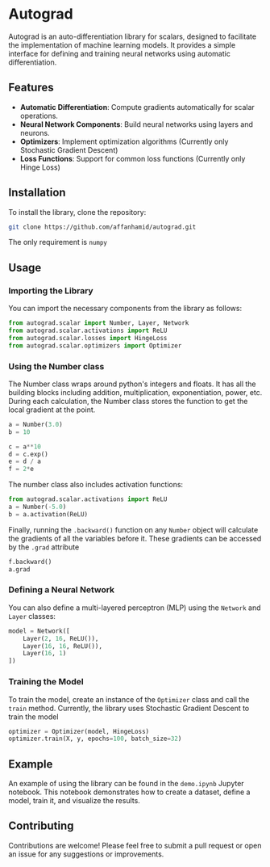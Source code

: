 # Autograd

Autograd is an auto-differentiation library for scalars, designed to facilitate the implementation of machine learning models. It provides a simple interface for defining and training neural networks using automatic differentiation.

## Features

- **Automatic Differentiation**: Compute gradients automatically for scalar operations.
- **Neural Network Components**: Build neural networks using layers and neurons.
- **Optimizers**: Implement optimization algorithms (Currently only Stochastic Gradient Descent)
- **Loss Functions**: Support for common loss functions (Currently only Hinge Loss)

## Installation

To install the library, clone the repository:

```bash
git clone https://github.com/affanhamid/autograd.git
```

The only requirement is `numpy`

## Usage

### Importing the Library

You can import the necessary components from the library as follows:

```python
from autograd.scalar import Number, Layer, Network
from autograd.scalar.activations import ReLU
from autograd.scalar.losses import HingeLoss
from autograd.scalar.optimizers import Optimizer
```

### Using the Number class

The Number class wraps around python's integers and floats. It has all the building blocks including addition, multiplication, exponentiation, power, etc. During each calculation, the Number class stores the function to get the local gradient at the point.

```python
a = Number(3.0)
b = 10

c = a**10
d = c.exp()
e = d / a
f = 2*e
```

The number class also includes activation functions:

```python
from autograd.scalar.activations import ReLU
a = Number(-5.0)
b = a.activation(ReLU)
```

Finally, running the `.backward()` function on any `Number` object will calculate the gradients of all the variables before it. These gradients can be accessed by the `.grad` attribute

```python
f.backward()
a.grad
```


### Defining a Neural Network

You can also define a multi-layered perceptron (MLP) using the `Network` and `Layer` classes:

```python
model = Network([
    Layer(2, 16, ReLU()),
    Layer(16, 16, ReLU()),
    Layer(16, 1)
])
```

### Training the Model

To train the model, create an instance of the `Optimizer` class and call the `train` method. Currently, the library uses Stochastic Gradient Descent to train the model

```python
optimizer = Optimizer(model, HingeLoss)
optimizer.train(X, y, epochs=100, batch_size=32)
```


## Example

An example of using the library can be found in the `demo.ipynb` Jupyter notebook. This notebook demonstrates how to create a dataset, define a model, train it, and visualize the results.

## Contributing

Contributions are welcome! Please feel free to submit a pull request or open an issue for any suggestions or improvements.